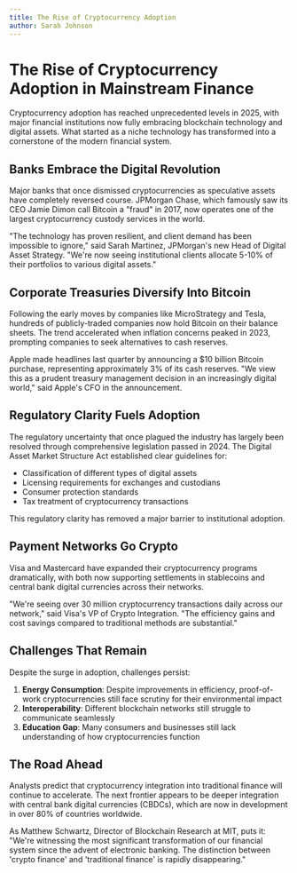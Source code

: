 ```yaml
---
title: The Rise of Cryptocurrency Adoption
author: Sarah Johnson
---
```


# The Rise of Cryptocurrency Adoption in Mainstream Finance

Cryptocurrency adoption has reached unprecedented levels in 2025, with major financial institutions now fully embracing blockchain technology and digital assets. What started as a niche technology has transformed into a cornerstone of the modern financial system.

## Banks Embrace the Digital Revolution

Major banks that once dismissed cryptocurrencies as speculative assets have completely reversed course. JPMorgan Chase, which famously saw its CEO Jamie Dimon call Bitcoin a "fraud" in 2017, now operates one of the largest cryptocurrency custody services in the world.

"The technology has proven resilient, and client demand has been impossible to ignore," said Sarah Martinez, JPMorgan's new Head of Digital Asset Strategy. "We're now seeing institutional clients allocate 5-10% of their portfolios to various digital assets."

## Corporate Treasuries Diversify Into Bitcoin

Following the early moves by companies like MicroStrategy and Tesla, hundreds of publicly-traded companies now hold Bitcoin on their balance sheets. The trend accelerated when inflation concerns peaked in 2023, prompting companies to seek alternatives to cash reserves.

Apple made headlines last quarter by announcing a $10 billion Bitcoin purchase, representing approximately 3% of its cash reserves. "We view this as a prudent treasury management decision in an increasingly digital world," said Apple's CFO in the announcement.

## Regulatory Clarity Fuels Adoption

The regulatory uncertainty that once plagued the industry has largely been resolved through comprehensive legislation passed in 2024. The Digital Asset Market Structure Act established clear guidelines for:

- Classification of different types of digital assets
- Licensing requirements for exchanges and custodians
- Consumer protection standards
- Tax treatment of cryptocurrency transactions

This regulatory clarity has removed a major barrier to institutional adoption.

## Payment Networks Go Crypto

Visa and Mastercard have expanded their cryptocurrency programs dramatically, with both now supporting settlements in stablecoins and central bank digital currencies across their networks.

"We're seeing over 30 million cryptocurrency transactions daily across our network," said Visa's VP of Crypto Integration. "The efficiency gains and cost savings compared to traditional methods are substantial."

## Challenges That Remain

Despite the surge in adoption, challenges persist:

1. **Energy Consumption**: Despite improvements in efficiency, proof-of-work cryptocurrencies still face scrutiny for their environmental impact
2. **Interoperability**: Different blockchain networks still struggle to communicate seamlessly
3. **Education Gap**: Many consumers and businesses still lack understanding of how cryptocurrencies function

## The Road Ahead

Analysts predict that cryptocurrency integration into traditional finance will continue to accelerate. The next frontier appears to be deeper integration with central bank digital currencies (CBDCs), which are now in development in over 80% of countries worldwide.

As Matthew Schwartz, Director of Blockchain Research at MIT, puts it: "We're witnessing the most significant transformation of our financial system since the advent of electronic banking. The distinction between 'crypto finance' and 'traditional finance' is rapidly disappearing."
